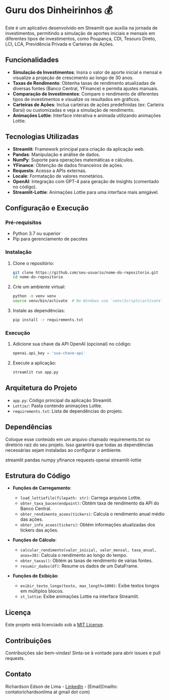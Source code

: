 # Guru dos Dinheirinhos 💰

Este é um aplicativo desenvolvido em Streamlit que auxilia na jornada de investimentos, permitindo a simulação de aportes iniciais e mensais em diferentes tipos de investimentos, como Poupança, CDI, Tesouro Direto, LCI, LCA, Previdência Privada e Carteiras de Ações.

## Funcionalidades

- **Simulação de Investimentos**: Insira o valor de aporte inicial e mensal e visualize a projeção de crescimento ao longo de 30 anos.
- **Taxas de Rendimento**: Obtenha taxas de rendimento atualizadas de diversas fontes (Banco Central, YFinance) e permita ajustes manuais.
- **Comparação de Investimentos**: Compare o rendimento de diferentes tipos de investimentos e visualize os resultados em gráficos.
- **Carteiras de Ações**: Inclua carteiras de ações predefinidas (ex: Carteira Barsi) ou customizadas e veja a simulação de rendimento.
- **Animações Lottie**: Interface interativa e animada utilizando animações Lottie.

## Tecnologias Utilizadas

- **Streamlit**: Framework principal para criação da aplicação web.
- **Pandas**: Manipulação e análise de dados.
- **NumPy**: Suporte para operações matemáticas e cálculos.
- **YFinance**: Obtenção de dados financeiros de ações.
- **Requests**: Acesso a APIs externas.
- **Locale**: Formatação de valores monetários.
- **OpenAI**: Integração com GPT-4 para geração de insights (comentado no código).
- **Streamlit-Lottie**: Animações Lottie para uma interface mais amigável.

## Configuração e Execução

### Pré-requisitos

- Python 3.7 ou superior
- Pip para gerenciamento de pacotes

### Instalação

1. Clone o repositório:
    ```bash
    git clone https://github.com/seu-usuario/nome-do-repositorio.git
    cd nome-do-repositorio
    ```

2. Crie um ambiente virtual:
    ```bash
    python -m venv venv
    source venv/bin/activate  # No Windows use `venv\Scripts\activate`
    ```

3. Instale as dependências:
    ```bash
    pip install -r requirements.txt
    ```

### Execução

1. Adicione sua chave da API OpenAI (opcional) no código:
    ```python
    openai.api_key = 'sua-chave-api'
    ```

2. Execute a aplicação:
    ```bash
    streamlit run app.py
    ```

## Arquitetura do Projeto

- `app.py`: Código principal da aplicação Streamlit.
- `Lottie/`: Pasta contendo animações Lottie.
- `requirements.txt`: Lista de dependências do projeto.

## Dependências
Coloque esse conteúdo em um arquivo chamado requirements.txt no diretório raiz do seu projeto. Isso garantirá que todas as dependências necessárias sejam 
instaladas ao configurar o ambiente.

streamlit
pandas
numpy
yfinance
requests
openai
streamlit-lottie

## Estrutura do Código

- **Funções de Carregamento**:
  - `load_lottiefile(filepath: str)`: Carrega arquivos Lottie.
  - `obter_taxa_bacen(endpoint)`: Obtém taxa de rendimento da API do Banco Central.
  - `obter_rendimento_acoes(tickers)`: Calcula o rendimento anual médio das ações.
  - `obter_info_acoes(tickers)`: Obtém informações atualizadas dos tickers das ações.

- **Funções de Cálculo**:
  - `calcular_rendimento(valor_inicial, valor_mensal, taxa_anual, anos=30)`: Calcula o rendimento ao longo do tempo.
  - `obter_taxas()`: Obtém as taxas de rendimento de várias fontes.
  - `resumir_dados(df)`: Resume os dados de um DataFrame.

- **Funções de Exibição**:
  - `exibir_texto_longo(texto, max_length=1000)`: Exibe textos longos em múltiplos blocos.
  - `st_lottie`: Exibe animações Lottie na interface Streamlit.

## Licença

Este projeto está licenciado sob a [MIT License](LICENSE).

## Contribuições

Contribuições são bem-vindas! Sinta-se à vontade para abrir issues e pull requests.

## Contato

Richardson Edson de Lima - [LinkedIn](www.linkedin.com/in/richardsonlima) - [Email](mailto: contatorichardsonlima at gmail dot com)
